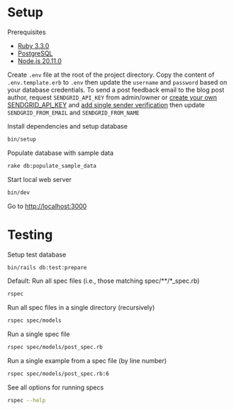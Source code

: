 # Setup

Prerequisites

- [Ruby 3.3.0](https://www.ruby-lang.org/en/downloads/)
- [PostgreSQL](https://www.postgresql.org/download/)
- [Node.js 20.11.0](https://nodejs.org/en/blog/release/v20.11.0)

Create `.env` file at the root of the project directory. Copy the content of `.env.template.erb` to `.env` then update the `username` and `password` based on your database credentials. To send a post feedback email to the blog post author, request `SENDGRID_API_KEY` from admin/owner or [create your own SENDGRID_API_KEY](https://docs.sendgrid.com/ui/account-and-settings/api-keys) and [add single sender verification](https://docs.sendgrid.com/ui/sending-email/sender-verification) then update `SENDGRID_FROM_EMAIL` and `SENDGRID_FROM_NAME`

Install dependencies and setup database

```bash
bin/setup
```

Populate database with sample data

```bash
rake db:populate_sample_data
```

Start local web server

```bash
bin/dev
```

Go to [http://localhost:3000](http://localhost:3000)

# Testing

Setup test database

```bash
bin/rails db:test:prepare
```

Default: Run all spec files (i.e., those matching spec/\*\*/\*\_spec.rb)

```bash
rspec
```

Run all spec files in a single directory (recursively)

```bash
rspec spec/models
```

Run a single spec file

```bash
rspec spec/models/post_spec.rb
```

Run a single example from a spec file (by line number)

```bash
rspec spec/models/post_spec.rb:6
```

See all options for running specs

```bash
rspec --help
```
